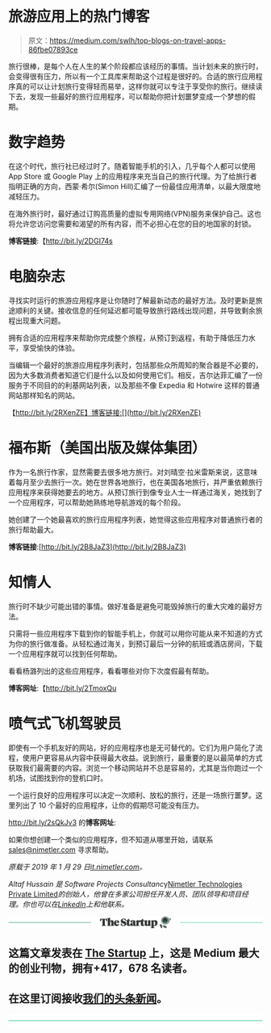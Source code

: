 # 旅游应用上的热门博客

> 原文：<https://medium.com/swlh/top-blogs-on-travel-apps-86fbe07893ce>

旅行很棒，是每个人在人生的某个阶段都应该经历的事情。当计划未来的旅行时，会变得很有压力，所以有一个工具库来帮助这个过程是很好的。合适的旅行应用程序真的可以让计划旅行变得轻而易举，这样你就可以专注于享受你的旅行。继续读下去，发现一些最好的旅行应用程序，可以帮助你把计划噩梦变成一个梦想的假期。

# 数字趋势

在这个时代，旅行社已经过时了。随着智能手机的引入，几乎每个人都可以使用 App Store 或 Google Play 上的应用程序来充当自己的旅行代理。为了给旅行者指明正确的方向，西蒙·希尔(Simon Hill)汇编了一份最佳应用清单，以最大限度地减轻压力。

在海外旅行时，最好通过订购高质量的虚拟专用网络(VPN)服务来保护自己。这也将允许您访问您需要和渴望的所有内容，而不必担心在您的目的地国家的封锁。

**博客链接**:【http://bit.ly/2DGI74s 

# 电脑杂志

寻找实时运行的旅游应用程序是让你随时了解最新动态的最好方法。及时更新是旅途顺利的关键。接收信息的任何延迟都可能导致旅行路线出现问题，并导致剩余旅程出现重大问题。

拥有合适的应用程序来帮助你完成整个旅程，从预订到返程，有助于降低压力水平，享受愉快的体验。

当编辑一个最好的旅游应用程序列表时，包括那些众所周知的聚合器是不必要的，因为大多数消费者知道它们是什么以及如何使用它们。相反，吉尔达菲汇编了一份服务于不同目的的利基网站列表，以及那些不像 Expedia 和 Hotwire 这样的普通网站那样知名的网站。

【http://bit.ly/2RXenZE】博客链接:[](http://bit.ly/2RXenZE)

# 福布斯（美国出版及媒体集团）

作为一名旅行作家，显然需要去很多地方旅行。对刘晴空·拉米雷斯来说，这意味着每月至少去旅行一次。她在世界各地旅行，也在美国各地旅行，并严重依赖旅行应用程序来获得她要去的地方。从预订旅行到像专业人士一样通过海关，她找到了一个应用程序，可以帮助她熟练地导航游戏的每个阶段。

她创建了一个她最喜欢的旅行应用程序列表，她觉得这些应用程序对普通旅行者的旅行帮助最大。

**博客链接**:[http://bit.ly/2B8JaZ3](http://bit.ly/2B8JaZ3)

# 知情人

旅行时不缺少可能出错的事情。做好准备是避免可能毁掉旅行的重大灾难的最好方法。

只需将一些应用程序下载到你的智能手机上，你就可以用你可能从来不知道的方式为你的旅行做准备。从轻松通过海关，到预订最后一分钟的航班或酒店房间，下载一个应用程序就可以找到任何帮助。

看看杨潞列出的这些应用程序，看看哪些对你下次度假最有帮助。

**博客网址**:【http://bit.ly/2TmoxQu 

# 喷气式飞机驾驶员

即使有一个手机友好的网站，好的应用程序也是无可替代的。它们为用户简化了流程，使用户更容易从内容中获得最大收益。说到旅行，最重要的是以最简单的方式获取我们最需要的内容。浏览一个移动网站并不总是容易的，尤其是当你跑过一个机场，试图找到你的登机口时。

一个运行良好的应用程序可以决定一次顺利、放松的旅行，还是一场旅行噩梦。这里列出了 10 个最好的应用程序，让你的假期尽可能没有压力。

http://bit.ly/2sQkJv3 的**博客网址**:

如果你想创建一个类似的应用程序，但不知道从哪里开始，请联系 sales@nimetler.com 寻求帮助。

*原载于 2019 年 1 月 29 日*[*it.nimetler.com*](http://it.nimetler.com/index.php/2019/01/29/top-blogs-on-travel-apps/)*。*

*Altaf Hussain 是 Software Projects Consultanc*y[Nimetler Technologies Private Limited](http://it.nimetler.com/)*的创始人，他曾在多家公司担任开发人员、团队领导和项目经理。你也可以在*[*LinkedIn*](https://www.linkedin.com/in/altafhussainsayyed/)*上和他联系。*

[![](img/308a8d84fb9b2fab43d66c117fcc4bb4.png)](https://medium.com/swlh)

## 这篇文章发表在 [The Startup](https://medium.com/swlh) 上，这是 Medium 最大的创业刊物，拥有+417，678 名读者。

## 在这里订阅接收[我们的头条新闻](http://growthsupply.com/the-startup-newsletter/)。

[![](img/b0164736ea17a63403e660de5dedf91a.png)](https://medium.com/swlh)